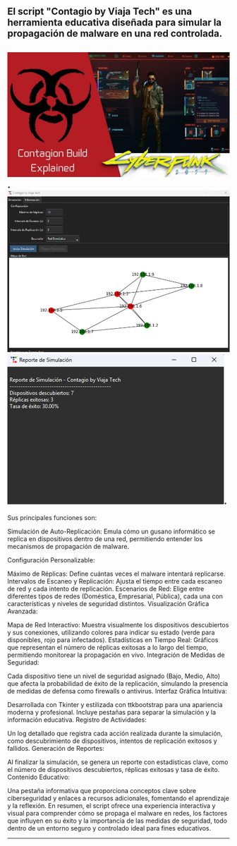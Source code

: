 El script "Contagio by Viaja Tech" es una herramienta educativa diseñada para simular la propagación de malware en una red controlada. 
-----
![](https://github.com/viajatech/Contagio/blob/main/maxresdefault.jpg).
![](https://github.com/viajatech/Contagio/blob/main/GUI%20CONTAGIO%20ALPHA.png)
![](https://github.com/viajatech/Contagio/blob/main/GUI%20REPORTE.png).
-----
Sus principales funciones son:

Simulación de Auto-Replicación: Emula cómo un gusano informático se replica en dispositivos dentro de una red, permitiendo entender los mecanismos de propagación de malware.

Configuración Personalizable:

Máximo de Réplicas: Define cuántas veces el malware intentará replicarse.
Intervalos de Escaneo y Replicación: Ajusta el tiempo entre cada escaneo de red y cada intento de replicación.
Escenarios de Red: Elige entre diferentes tipos de redes (Doméstica, Empresarial, Pública), cada una con características y niveles de seguridad distintos.
Visualización Gráfica Avanzada:

Mapa de Red Interactivo: Muestra visualmente los dispositivos descubiertos y sus conexiones, utilizando colores para indicar su estado (verde para disponibles, rojo para infectados).
Estadísticas en Tiempo Real: Gráficos que representan el número de réplicas exitosas a lo largo del tiempo, permitiendo monitorear la propagación en vivo.
Integración de Medidas de Seguridad:

Cada dispositivo tiene un nivel de seguridad asignado (Bajo, Medio, Alto) que afecta la probabilidad de éxito de la replicación, simulando la presencia de medidas de defensa como firewalls o antivirus.
Interfaz Gráfica Intuitiva:

Desarrollada con Tkinter y estilizada con ttkbootstrap para una apariencia moderna y profesional.
Incluye pestañas para separar la simulación y la información educativa.
Registro de Actividades:

Un log detallado que registra cada acción realizada durante la simulación, como descubrimiento de dispositivos, intentos de replicación exitosos y fallidos.
Generación de Reportes:

Al finalizar la simulación, se genera un reporte con estadísticas clave, como el número de dispositivos descubiertos, réplicas exitosas y tasa de éxito.
Contenido Educativo:

Una pestaña informativa que proporciona conceptos clave sobre ciberseguridad y enlaces a recursos adicionales, fomentando el aprendizaje y la reflexión.
En resumen, el script ofrece una experiencia interactiva y visual para comprender cómo se propaga el malware en redes, los factores que influyen en su éxito y la importancia de las medidas de seguridad, todo dentro de un entorno seguro y controlado ideal para fines educativos.

------
